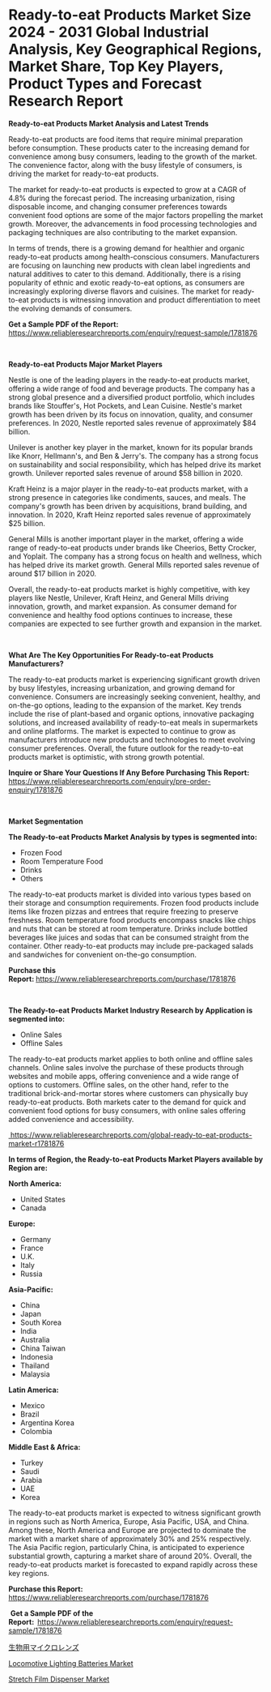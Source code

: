 <p><h1>Ready-to-eat Products Market Size 2024 - 2031 Global Industrial Analysis, Key Geographical Regions, Market Share, Top Key Players, Product Types and Forecast Research Report</h1></p><p><strong>Ready-to-eat Products Market Analysis and Latest Trends</strong></p>
<p><p>Ready-to-eat products are food items that require minimal preparation before consumption. These products cater to the increasing demand for convenience among busy consumers, leading to the growth of the market. The convenience factor, along with the busy lifestyle of consumers, is driving the market for ready-to-eat products.</p><p>The market for ready-to-eat products is expected to grow at a CAGR of 4.8% during the forecast period. The increasing urbanization, rising disposable income, and changing consumer preferences towards convenient food options are some of the major factors propelling the market growth. Moreover, the advancements in food processing technologies and packaging techniques are also contributing to the market expansion.</p><p>In terms of trends, there is a growing demand for healthier and organic ready-to-eat products among health-conscious consumers. Manufacturers are focusing on launching new products with clean label ingredients and natural additives to cater to this demand. Additionally, there is a rising popularity of ethnic and exotic ready-to-eat options, as consumers are increasingly exploring diverse flavors and cuisines. The market for ready-to-eat products is witnessing innovation and product differentiation to meet the evolving demands of consumers.</p></p>
<p><strong>Get a Sample PDF of the Report:&nbsp;</strong> <a href="https://www.reliableresearchreports.com/enquiry/request-sample/1781876">https://www.reliableresearchreports.com/enquiry/request-sample/1781876</a></p>
<p>&nbsp;</p>
<p><strong>Ready-to-eat Products Major Market Players</strong></p>
<p><p>Nestle is one of the leading players in the ready-to-eat products market, offering a wide range of food and beverage products. The company has a strong global presence and a diversified product portfolio, which includes brands like Stouffer's, Hot Pockets, and Lean Cuisine. Nestle's market growth has been driven by its focus on innovation, quality, and consumer preferences. In 2020, Nestle reported sales revenue of approximately $84 billion.</p><p>Unilever is another key player in the market, known for its popular brands like Knorr, Hellmann's, and Ben & Jerry's. The company has a strong focus on sustainability and social responsibility, which has helped drive its market growth. Unilever reported sales revenue of around $58 billion in 2020.</p><p>Kraft Heinz is a major player in the ready-to-eat products market, with a strong presence in categories like condiments, sauces, and meals. The company's growth has been driven by acquisitions, brand building, and innovation. In 2020, Kraft Heinz reported sales revenue of approximately $25 billion.</p><p>General Mills is another important player in the market, offering a wide range of ready-to-eat products under brands like Cheerios, Betty Crocker, and Yoplait. The company has a strong focus on health and wellness, which has helped drive its market growth. General Mills reported sales revenue of around $17 billion in 2020.</p><p>Overall, the ready-to-eat products market is highly competitive, with key players like Nestle, Unilever, Kraft Heinz, and General Mills driving innovation, growth, and market expansion. As consumer demand for convenience and healthy food options continues to increase, these companies are expected to see further growth and expansion in the market.</p></p>
<p>&nbsp;</p>
<p><strong>What Are The Key Opportunities For Ready-to-eat Products Manufacturers?</strong></p>
<p><p>The ready-to-eat products market is experiencing significant growth driven by busy lifestyles, increasing urbanization, and growing demand for convenience. Consumers are increasingly seeking convenient, healthy, and on-the-go options, leading to the expansion of the market. Key trends include the rise of plant-based and organic options, innovative packaging solutions, and increased availability of ready-to-eat meals in supermarkets and online platforms. The market is expected to continue to grow as manufacturers introduce new products and technologies to meet evolving consumer preferences. Overall, the future outlook for the ready-to-eat products market is optimistic, with strong growth potential.</p></p>
<p><strong>Inquire or Share Your Questions If Any Before Purchasing This Report:</strong> <a href="https://www.reliableresearchreports.com/enquiry/pre-order-enquiry/1781876">https://www.reliableresearchreports.com/enquiry/pre-order-enquiry/1781876</a></p>
<p>&nbsp;</p>
<p><strong>Market Segmentation</strong></p>
<p><strong>The Ready-to-eat Products Market Analysis by types is segmented into:</strong></p>
<p><ul><li>Frozen Food</li><li>Room Temperature Food</li><li>Drinks</li><li>Others</li></ul></p>
<p><p>The ready-to-eat products market is divided into various types based on their storage and consumption requirements. Frozen food products include items like frozen pizzas and entrees that require freezing to preserve freshness. Room temperature food products encompass snacks like chips and nuts that can be stored at room temperature. Drinks include bottled beverages like juices and sodas that can be consumed straight from the container. Other ready-to-eat products may include pre-packaged salads and sandwiches for convenient on-the-go consumption.</p></p>
<p><strong>Purchase this Report:&nbsp;</strong><a href="https://www.reliableresearchreports.com/purchase/1781876">https://www.reliableresearchreports.com/purchase/1781876</a></p>
<p>&nbsp;</p>
<p><strong>The Ready-to-eat Products Market Industry Research by Application is segmented into:</strong></p>
<p><ul><li>Online Sales</li><li>Offline Sales</li></ul></p>
<p><p>The ready-to-eat products market applies to both online and offline sales channels. Online sales involve the purchase of these products through websites and mobile apps, offering convenience and a wide range of options to customers. Offline sales, on the other hand, refer to the traditional brick-and-mortar stores where customers can physically buy ready-to-eat products. Both markets cater to the demand for quick and convenient food options for busy consumers, with online sales offering added convenience and accessibility.</p></p>
<p><a href="https://www.reliableresearchreports.com/global-ready-to-eat-products-market-r1781876">&nbsp;https://www.reliableresearchreports.com/global-ready-to-eat-products-market-r1781876</a></p>
<p><strong>In terms of Region, the Ready-to-eat Products Market Players available by Region are:</strong></p>
<p>
    <p> <strong> North America: </strong>
        <ul>
            <li>United States</li>
            <li>Canada</li>
        </ul>
        </p> 
    <p> <strong> Europe: </strong>
        <ul>
            <li>Germany</li>
            <li>France</li>
            <li>U.K.</li>
            <li>Italy</li>
            <li>Russia</li>
        </ul>
        </p> 
    <p> <strong> Asia-Pacific: </strong>
        <ul>
            <li>China</li>
            <li>Japan</li>
            <li>South Korea</li>
            <li>India</li>
            <li>Australia</li>
            <li>China Taiwan</li>
            <li>Indonesia</li>
            <li>Thailand</li>
            <li>Malaysia</li>
        </ul>
        </p> 
    <p> <strong> Latin America: </strong>
        <ul>
            <li>Mexico</li>
            <li>Brazil</li>
            <li>Argentina Korea</li>
            <li>Colombia</li>
        </ul>
        </p> 
    <p> <strong> Middle East & Africa: </strong>
        <ul>
            <li>Turkey</li>
            <li>Saudi</li>
            <li>Arabia</li>
            <li>UAE</li>
            <li>Korea</li>
        </ul>
    </p>
    </p>
<p><p>The ready-to-eat products market is expected to witness significant growth in regions such as North America, Europe, Asia Pacific, USA, and China. Among these, North America and Europe are projected to dominate the market with a market share of approximately 30% and 25% respectively. The Asia Pacific region, particularly China, is anticipated to experience substantial growth, capturing a market share of around 20%. Overall, the ready-to-eat products market is forecasted to expand rapidly across these key regions.</p></p>
<p><strong>Purchase this Report: </strong><a href="https://www.reliableresearchreports.com/purchase/1781876">https://www.reliableresearchreports.com/purchase/1781876</a></p>
<p>&nbsp;<strong>Get a Sample PDF of the Report:&nbsp;&nbsp;</strong><a href="https://www.reliableresearchreports.com/enquiry/request-sample/1781876">https://www.reliableresearchreports.com/enquiry/request-sample/1781876</a></p>
<p><strong></strong></p>
<p><p><a href="https://github.com/nxboeu02965442/Market-Research-Report-List-3/blob/main/9904308127073.md">生物用マイクロレンズ</a></p><p><a href="https://medium.com/@scottroberts2661/evaluating-global-locomotive-lighting-batteries-market-trends-and-growth-opportunities-by-region-01870866de79">Locomotive Lighting Batteries Market</a></p><p><a href="https://medium.com/@clairhane1992/stretch-film-dispenser-market-size-is-growing-at-cagr-of-14-8-2cab2e48477a">Stretch Film Dispenser Market</a></p></p>